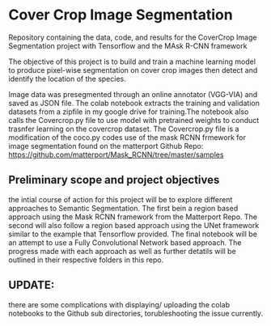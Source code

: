 # Cover Crop Image Segmentation
  Repository containing the data, code, and results for the CoverCrop Image Segmentation project with Tensorflow and the MAsk R-CNN framework

  The objective of this project is to build and train a machine learning model to produce pixel-wise segmentation on cover crop images then detect and identify the location of the species.

  Image data was presegmented through an online annotator (VGG-VIA) and saved as JSON file. The colab notebook extracts the training and validation datasets from a zipfile in my google drive for training.The notebook also calls the Covercrop.py file to use model with pretrained weights to conduct trasnfer learning on the covercrop dataset. The Covercrop.py file is a modification of the coco.py codes use of the mask RCNN frmework for image segmentation found on the matterport Github Repo: https://github.com/matterport/Mask_RCNN/tree/master/samples


## Preliminary scope and project objectives
   the intial course of action for this project will be to explore different approaches to Semantic Segmentation. The first bein a region based approach using the Mask RCNN framework from the Matterport Repo. The second will also follow a region based approach using the UNet framework similar to the example that Tensorflow provided. The final notebook will be an attempt to use a Fully Convolutional Network based approach. The progress made with each approach as well as further detatils will be outlined in their respective folders in this repo. 
   
## UPDATE:
there are some complications with displaying/ uploading the colab notebooks to the Github sub directories, torubleshooting the issue currently. 

